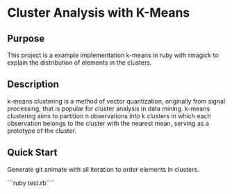 # Cluster Analysis with K-Means

## Purpose
This project is a example implementation k-means in ruby with rmagick to  explain the distribution of elements in the clusters.

## Description

k-means clustering is a method of vector quantization, originally from signal processing, that is popular for cluster analysis in data mining. k-means clustering aims to partition n observations into k clusters in which each observation belongs to the cluster with the nearest mean, serving as a prototype of the cluster.

## Quick Start

Generate git animate with all iteration to order elements in clusters.

```ruby test.rb````


